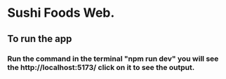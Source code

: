 # Sushi Foods Web.

## To run the app
  ### Run the command in the terminal "npm run dev" you will see the  http://localhost:5173/ click on it to see the output.
